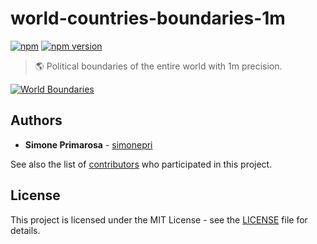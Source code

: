 # world-countries-boundaries-1m
[![npm](https://img.shields.io/npm/dm/world-countries-boundaries-1m.svg)](https://www.npmjs.com/package/world-countries-boundaries-1m) [![npm version](https://img.shields.io/npm/v/world-countries-boundaries-1m.svg)](https://www.npmjs.com/package/world-countries-boundaries-1m)
> 🌎 Political boundaries of the entire world with 1m precision.

[![World Boundaries](https://user-images.githubusercontent.com/3505087/30029694-87f7f35a-918a-11e7-9eb1-12ac1ce1d76b.png)](http://geojson.io/#data=data:text/x-url,https://raw.githubusercontent.com/busrapidohq/world-countries-boundaries/master/geojson/1m/world.geo.json)

## Authors
* **Simone Primarosa** - [simonepri](https://github.com/simonepri)

See also the list of [contributors](https://github.com/busrapidohq/world-countries-boundaries/contributors) who participated in this project.

## License
This project is licensed under the MIT License - see the [LICENSE](LICENSE) file for details.
